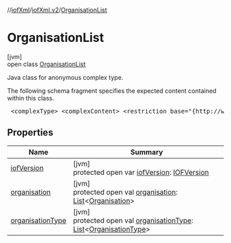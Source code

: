//[iofXml](../../../index.md)/[iofXml.v2](../index.md)/[OrganisationList](index.md)

# OrganisationList

[jvm]\
open class [OrganisationList](index.md)

<p>Java class for anonymous complex type. <p>The following schema fragment specifies the expected content contained within this class. <pre> &lt;complexType&gt; &lt;complexContent&gt; &lt;restriction base="{http://www.w3.org/2001/XMLSchema}anyType"&gt; &lt;sequence&gt; &lt;element ref="{}IOFVersion" minOccurs="0"/&gt; &lt;element ref="{}OrganisationType" maxOccurs="unbounded" minOccurs="0"/&gt; &lt;element ref="{}Organisation" maxOccurs="unbounded" minOccurs="0"/&gt; &lt;/sequence&gt; &lt;/restriction&gt; &lt;/complexContent&gt; &lt;/complexType&gt; </pre>

## Properties

| Name | Summary |
|---|---|
| [iofVersion](iof-version.md) | [jvm]<br>protected open var [iofVersion](iof-version.md): [IOFVersion](../-i-o-f-version/index.md) |
| [organisation](organisation.md) | [jvm]<br>protected open val [organisation](organisation.md): [List](https://docs.oracle.com/javase/8/docs/api/java/util/List.html)<[Organisation](../-organisation/index.md)> |
| [organisationType](organisation-type.md) | [jvm]<br>protected open val [organisationType](organisation-type.md): [List](https://docs.oracle.com/javase/8/docs/api/java/util/List.html)<[OrganisationType](../-organisation-type/index.md)> |
